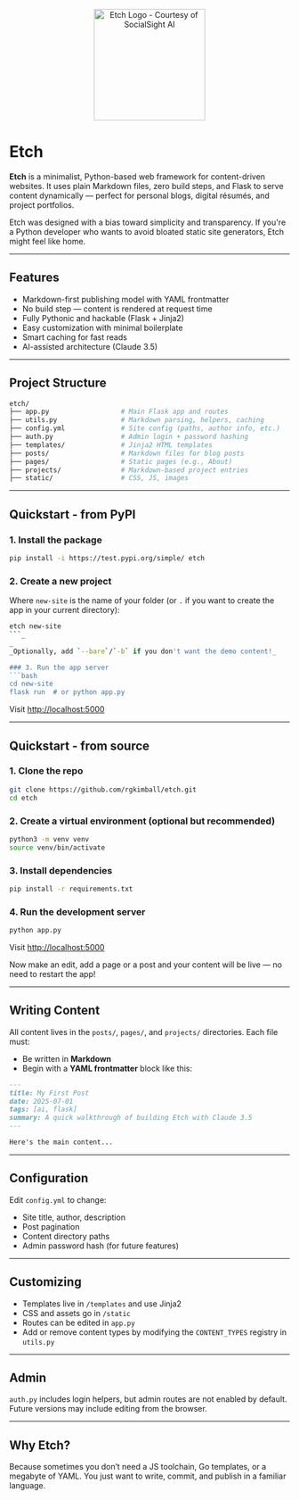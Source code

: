 <p align="center">
<img src="https://rgk.io/static/media/etch.svg" width="200" alt="Etch Logo - Courtesy of SocialSight AI" />
</p>

# Etch

**Etch** is a minimalist, Python-based web framework for content-driven websites. It uses plain Markdown files, zero build steps, and Flask to serve content dynamically — perfect for personal blogs, digital résumés, and project portfolios.

Etch was designed with a bias toward simplicity and transparency. If you're a Python developer who wants to avoid bloated static site generators, Etch might feel like home.

---

## Features

* Markdown-first publishing model with YAML frontmatter
* No build step — content is rendered at request time
* Fully Pythonic and hackable (Flask + Jinja2)
* Easy customization with minimal boilerplate
* Smart caching for fast reads
* AI-assisted architecture (Claude 3.5)

---

## Project Structure

```bash
etch/
├── app.py                  # Main Flask app and routes
├── utils.py                # Markdown parsing, helpers, caching
├── config.yml              # Site config (paths, author info, etc.)
├── auth.py                 # Admin login + password hashing
├── templates/              # Jinja2 HTML templates
├── posts/                  # Markdown files for blog posts
├── pages/                  # Static pages (e.g., About)
├── projects/               # Markdown-based project entries
├── static/                 # CSS, JS, images
```

---

## Quickstart - from PyPI

### 1. Install the package
```bash
pip install -i https://test.pypi.org/simple/ etch
```

### 2. Create a new project

Where `new-site` is the name of your folder (or `.` if you want to create the app in your current directory):

```bash
etch new-site
```_
_
_Optionally, add `--bare`/`-b` if you don't want the demo content!_

### 3. Run the app server
```bash
cd new-site
flask run  # or python app.py
```

Visit [http://localhost:5000](http://localhost:5000)

---

## Quickstart - from source

### 1. Clone the repo

```bash
git clone https://github.com/rgkimball/etch.git
cd etch
```

### 2. Create a virtual environment (optional but recommended)

```bash
python3 -m venv venv
source venv/bin/activate
```

### 3. Install dependencies

```bash
pip install -r requirements.txt
```

### 4. Run the development server

```bash
python app.py
```

Visit [http://localhost:5000](http://localhost:5000)

Now make an edit, add a page or a post and your content will be live &mdash; no need to restart the app!

---

## Writing Content

All content lives in the `posts/`, `pages/`, and `projects/` directories. Each file must:

* Be written in **Markdown**
* Begin with a **YAML frontmatter** block like this:

```markdown
---
title: My First Post
date: 2025-07-01
tags: [ai, flask]
summary: A quick walkthrough of building Etch with Claude 3.5
---

Here's the main content...
```

---

## Configuration

Edit `config.yml` to change:

* Site title, author, description
* Post pagination
* Content directory paths
* Admin password hash (for future features)

---

## Customizing

* Templates live in `/templates` and use Jinja2
* CSS and assets go in `/static`
* Routes can be edited in `app.py`
* Add or remove content types by modifying the `CONTENT_TYPES` registry in `utils.py`

---

## Admin

`auth.py` includes login helpers, but admin routes are not enabled by default. Future versions may include editing from the browser.

---

## Why Etch?

Because sometimes you don’t need a JS toolchain, Go templates, or a megabyte of YAML. You just want to write, commit, and publish in a familiar language.
